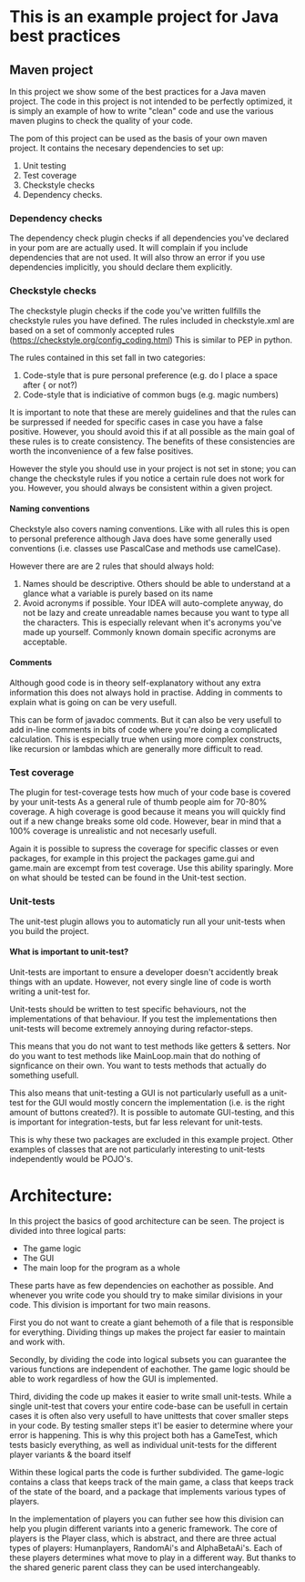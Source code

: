 # This is an example project for Java best practices

## Maven project

In this project we show some of the best practices for a Java maven project. The code in this project is not intended to
be perfectly optimized, it is simply an example of how to write "clean" code and use the various maven plugins to check
the quality of your code.

The pom of this project can be used as the basis of your own maven project. It contains the necesary dependencies to set
up:

1) Unit testing
2) Test coverage
3) Checkstyle checks
4) Dependency checks.

### Dependency checks

The dependency check plugin checks if all dependencies you've declared in your pom are are actually used. It will
complain if you include dependencies that are not used. It will also throw an error if you use dependencies implicitly,
you should declare them explicitly.

### Checkstyle checks

The checkstyle plugin checks if the code you've written fullfills the checkstyle rules you have defined. The rules
included in checkstyle.xml are based on a set of commonly accepted rules (https://checkstyle.org/config_coding.html)
This is similar to PEP in python.

The rules contained in this set fall in two categories:

1) Code-style that is pure personal preference (e.g. do I place a space after { or not?)
2) Code-style that is indiciative of common bugs (e.g. magic numbers)

It is important to note that these are merely guidelines and that the rules can be surpressed if needed for specific
cases in case you have a false positive. However, you should avoid this if at all possible as the main goal of these
rules is to create consistency. The benefits of these consistencies are worth the inconvenience of a few false
positives.

However the style you should use in your project is not set in stone; you can change the checkstyle rules if you notice
a certain rule does not work for you. However, you should always be consistent within a given project.

#### Naming conventions

Checkstyle also covers naming conventions. Like with all rules this is open to personal preference although Java does
have some generally used conventions (i.e. classes use PascalCase and methods use camelCase).

However there are are 2 rules that should always hold:

1) Names should be descriptive. Others should be able to understand at a glance what a variable is purely based on its
   name
2) Avoid acronyms if possible. Your IDEA will auto-complete anyway, do not be lazy and create unreadable names because
   you want to type all the characters. This is especially relevant when it's acronyms you've made up yourself. Commonly
   known domain specific acronyms are acceptable.

#### Comments

Although good code is in theory self-explanatory without any extra information this does not always hold in practise.
Adding in comments to explain what is going on can be very usefull.

This can be form of javadoc comments. But it can also be very usefull to add in-line comments in bits of code where
you're doing a complicated calculation. This is especially true when using more complex constructs, like recursion or
lambdas which are generally more difficult to read.

### Test coverage

The plugin for test-coverage tests how much of your code base is covered by your unit-tests As a general rule of thumb
people aim for 70-80% coverage. A high coverage is good because it means you will quickly find out if a new change
breaks some old code. However, bear in mind that a 100% coverage is unrealistic and not necesarly usefull.

Again it is possible to supress the coverage for specific classes or even packages, for example in this project the
packages game.gui and game.main are excempt from test coverage. Use this ability sparingly. More on what should be
tested can be found in the Unit-test section.

### Unit-tests

The unit-test plugin allows you to automaticly run all your unit-tests when you build the project.

#### What is important to unit-test?

Unit-tests are important to ensure a developer doesn't accidently break things with an update. However, not every single
line of code is worth writing a unit-test for.

Unit-tests should be written to test specific behaviours, not the implementations of that behaviour. If you test the
implementations then unit-tests will become extremely annoying during refactor-steps.

This means that you do not want to test methods like getters & setters. Nor do you want to test methods like
MainLoop.main that do nothing of signficance on their own. You want to tests methods that actually do something usefull.

This also means that unit-testing a GUI is not particularly usefull as a unit-test for the GUI would mostly concern the
implementation (i.e. is the right amount of buttons created?). It is possible to automate GUI-testing, and this is
important for integration-tests, but far less relevant for unit-tests.

This is why these two packages are excluded in this example project. Other examples of classes that are not particularly
interesting to unit-tests independently would be POJO's.

# Architecture:

In this project the basics of good architecture can be seen. The project is divided into three logical parts:

- The game logic
- The GUI
- The main loop for the program as a whole

These parts have as few dependencies on eachother as possible. And whenever you write code you should try to make
similar divisions in your code. This division is important for two main reasons.

First you do not want to create a giant behemoth of a file that is responsible for everything. Dividing things up makes
the project far easier to maintain and work with.

Secondly, by dividing the code into logical subsets you can guarantee the various functions are independent of
eachother. The game logic should be able to work regardless of how the GUI is implemented.

Third, dividing the code up makes it easier to write small unit-tests. While a single unit-test that covers your entire
code-base can be usefull in certain cases it is often also very usefull to have unittests that cover smaller steps in
your code. By testing smaller steps it'l be easier to determine where your error is happening. This is why this project
both has a GameTest, which tests basicly everything, as well as individual unit-tests for the different player variants
& the board itself

Within these logical parts the code is further subdivided. The game-logic contains a class that keeps track of the main
game, a class that keeps track of the state of the board, and a package that implements various types of players.

In the implementation of players you can futher see how this division can help you plugin different variants into a
generic framework. The core of players is the Player class, which is abstract, and there are three actual types of
players: Humanplayers, RandomAi's and AlphaBetaAi's. Each of these players determines what move to play in a different
way. But thanks to the shared generic parent class they can be used interchangeably.



